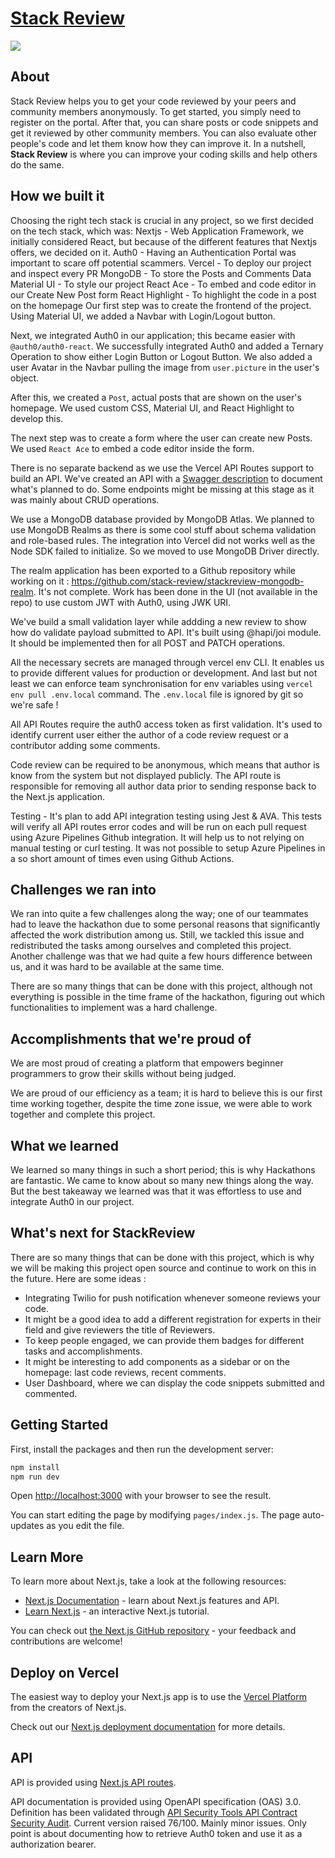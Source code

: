 # [Stack Review](https://devpost.com/software/stackreview)
![](https://challengepost-s3-challengepost.netdna-ssl.com/photos/production/software_photos/001/178/533/datas/original.png)

## About
Stack Review helps you to get your code reviewed by your peers and community members anonymously. To get started, you simply need to register on the portal. After that, you can share posts or code snippets and get it reviewed by other community members. You can also evaluate other people's code and let them know how they can improve it. In a nutshell, **Stack Review** is where you can improve your coding skills and help others do the same.

## How we built it
Choosing the right tech stack is crucial in any project, so we first decided on the tech stack, which was:
Nextjs - Web Application Framework, we initially considered React, but because of the different features that Nextjs offers, we decided on it.
Auth0 - Having an Authentication Portal was important to scare off potential scammers.
Vercel - To deploy our project and inspect every PR
MongoDB - To store the Posts and Comments Data
Material UI - To style our project
React Ace - To embed and code editor in our Create New Post form
React Highlight - To highlight the code in a post on the homepage
Our first step was to create the frontend of the project. Using Material UI, we added a Navbar with Login/Logout button.

Next, we integrated Auth0 in our application; this became easier with ` @auth0/auth0-react`. We successfully integrated Auth0 and added a Ternary Operation to show either Login Button or Logout Button. We also added a user Avatar in the Navbar pulling the image from `user.picture` in the user's object.

After this, we created a `Post`, actual posts that are shown on the user's homepage. We used custom CSS, Material UI, and React Highlight to develop this.

The next step was to create a form where the user can create new Posts. We used `React Ace` to embed a code editor inside the form.
 
 There is no separate backend as we use the Vercel API Routes support to build an API. 
 We've created an API with a [Swagger description](https://stackreview.vercel.app/api-doc) to document what's planned to do. Some endpoints might be missing at this stage as it was mainly about CRUD operations.
 
 We use a MongoDB database provided by MongoDB Atlas. We planned to use MongoDB Realms as there is some cool stuff about schema validation and role-based rules. The integration into Vercel did not works well as the Node SDK failed to initialize. So we moved to use MongoDB Driver directly.
 
 The realm application has been exported to a Github repository while working on it : https://github.com/stack-review/stackreview-mongodb-realm. It's not complete.
 Work has been done in the UI (not available in the repo) to use custom JWT with Auth0, using JWK URI. 
 
 We've build a small validation layer while addding a new review to show how do validate payload submitted to API. It's built using @hapi/joi module. It should be implemented then for all POST and PATCH operations.
 
 All the necessary secrets are managed through vercel env CLI. It enables us to provide different values for production or development. And last but not least we can enforce team synchronisation for env variables using `vercel env pull .env.local` command. The `.env.local` file is ignored by git so we're safe !
 
 All API Routes require the auth0 access token as first validation. It's used to identify current user either the author of a code review request or a contributor adding some comments.
 
 Code review can be required to be anonymous, which means that author is know from the system but not displayed publicly. The API route is responsible for removing all author data prior to sending response back to the Next.js application.
 
 
 Testing - 
 It's plan to add API integration testing using Jest & AVA. This tests will verify all API routes error codes and will be run on each pull request using Azure Pipelines Github integration. 
 It will help us to not relying on manual testing or curl testing. It was not possible to setup Azure Pipelines in a so short amount of times even using Github Actions.
   

## Challenges we ran into
We ran into quite a few challenges along the way; one of our teammates had to leave the hackathon due to some personal reasons that significantly affected the work distribution among us. Still, we tackled this issue and redistributed the tasks among ourselves and completed this project. 
Another challenge was that we had quite a few hours difference between us, and it was hard to be available at the same time. 

There are so many things that can be done with this project, although not everything is possible in the time frame of the hackathon, figuring out which functionalities to implement was a hard challenge.

## Accomplishments that we're proud of
We are most proud of creating a platform that empowers beginner programmers to grow their skills without being judged.

We are proud of our efficiency as a team; it is hard to believe this is our first time working together, despite the time zone issue, we were able to work together and complete this project.



## What we learned
We learned so many things in such a short period; this is why Hackathons are fantastic. We came to know about so many new things along the way.
But the best takeaway we learned was that it was effortless to use and integrate Auth0 in our project. 

## What's next for StackReview
There are so many things that can be done with this project, which is why we will be making this project open source and continue to work on this in the future.
Here are some ideas :
 - Integrating Twilio for push notification whenever someone reviews your code.
 - It might be a good idea to add a different registration for experts in their field and give reviewers the title of Reviewers.
 - To keep people engaged, we can provide them badges for different tasks and accomplishments.
 - It might be interesting to add components as a sidebar or on the homepage: last code reviews, recent comments.
 - User Dashboard, where we can display the code snippets submitted and commented.



## Getting Started

First, install the packages and then run the development server:

```bash
npm install
npm run dev
```

Open [http://localhost:3000](http://localhost:3000) with your browser to see the result.

You can start editing the page by modifying `pages/index.js`. The page auto-updates as you edit the file.

## Learn More

To learn more about Next.js, take a look at the following resources:

- [Next.js Documentation](https://nextjs.org/docs) - learn about Next.js features and API.
- [Learn Next.js](https://nextjs.org/learn) - an interactive Next.js tutorial.

You can check out [the Next.js GitHub repository](https://github.com/vercel/next.js/) - your feedback and contributions are welcome!

## Deploy on Vercel

The easiest way to deploy your Next.js app is to use the [Vercel Platform](https://vercel.com/import?utm_medium=default-template&filter=next.js&utm_source=create-next-app&utm_campaign=create-next-app-readme) from the creators of Next.js.

Check out our [Next.js deployment documentation](https://nextjs.org/docs/deployment) for more details.

## API

API is provided using [Next.js API routes](https://nextjs.org/docs/api-routes/introduction).

API documentation is provided using OpenAPI specification (OAS) 3.0. Definition has been validated through [API Security Tools
API Contract Security Audit](https://apisecurity.io/tools/audit/). Current version raised 76/100. Mainly minor issues. Only point is about documenting how to retrieve Auth0 token and use it as a authorization bearer.


